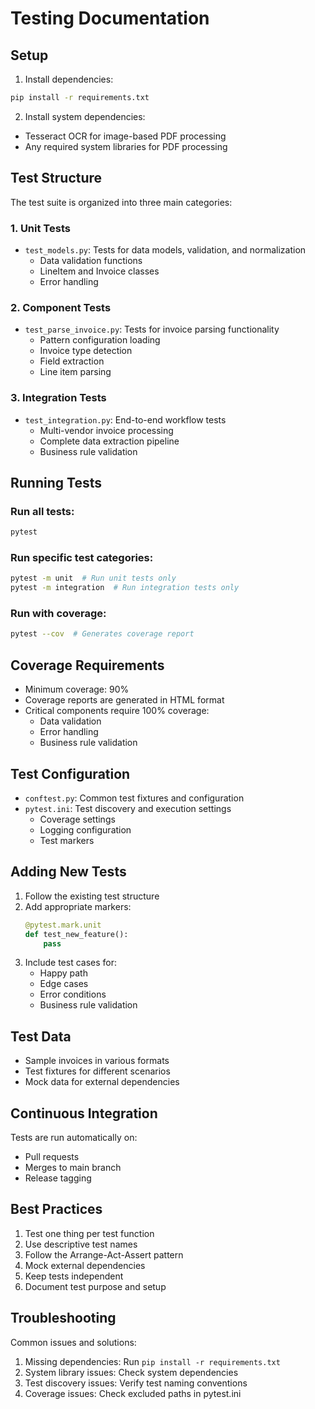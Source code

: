 # Testing Documentation

## Setup

1. Install dependencies:
```bash
pip install -r requirements.txt
```

2. Install system dependencies:
- Tesseract OCR for image-based PDF processing
- Any required system libraries for PDF processing

## Test Structure

The test suite is organized into three main categories:

### 1. Unit Tests
- `test_models.py`: Tests for data models, validation, and normalization
  - Data validation functions
  - LineItem and Invoice classes
  - Error handling

### 2. Component Tests
- `test_parse_invoice.py`: Tests for invoice parsing functionality
  - Pattern configuration loading
  - Invoice type detection
  - Field extraction
  - Line item parsing

### 3. Integration Tests
- `test_integration.py`: End-to-end workflow tests
  - Multi-vendor invoice processing
  - Complete data extraction pipeline
  - Business rule validation

## Running Tests

### Run all tests:
```bash
pytest
```

### Run specific test categories:
```bash
pytest -m unit  # Run unit tests only
pytest -m integration  # Run integration tests only
```

### Run with coverage:
```bash
pytest --cov  # Generates coverage report
```

## Coverage Requirements
- Minimum coverage: 90%
- Coverage reports are generated in HTML format
- Critical components require 100% coverage:
  - Data validation
  - Error handling
  - Business rule validation

## Test Configuration

- `conftest.py`: Common test fixtures and configuration
- `pytest.ini`: Test discovery and execution settings
  - Coverage settings
  - Logging configuration
  - Test markers

## Adding New Tests

1. Follow the existing test structure
2. Add appropriate markers:
   ```python
   @pytest.mark.unit
   def test_new_feature():
       pass
   ```
3. Include test cases for:
   - Happy path
   - Edge cases
   - Error conditions
   - Business rule validation

## Test Data

- Sample invoices in various formats
- Test fixtures for different scenarios
- Mock data for external dependencies

## Continuous Integration

Tests are run automatically on:
- Pull requests
- Merges to main branch
- Release tagging

## Best Practices

1. Test one thing per test function
2. Use descriptive test names
3. Follow the Arrange-Act-Assert pattern
4. Mock external dependencies
5. Keep tests independent
6. Document test purpose and setup

## Troubleshooting

Common issues and solutions:
1. Missing dependencies: Run `pip install -r requirements.txt`
2. System library issues: Check system dependencies
3. Test discovery issues: Verify test naming conventions
4. Coverage issues: Check excluded paths in pytest.ini